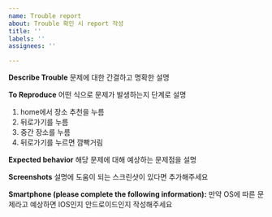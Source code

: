 ```yaml
---
name: Trouble report
about: Trouble 확인 시 report 작성
title: ''
labels: ''
assignees: ''

---
```


**Describe Trouble**
문제에 대한 간결하고 명확한 설명

**To Reproduce**
어떤 식으로 문제가 발생하는지 단계로 설명

1. home에서 장소 추천을 누름
2. 뒤로가기를 누름
3. 중간 장소를 누름
4. 뒤로가기를 누르면 깜빡거림

**Expected behavior**
해당 문제에 대해 예상하는 문제점을 설명

**Screenshots**
설명에 도움이 되는 스크린샷이 있다면 추가해주세요

**Smartphone (please complete the following information):**
만약 OS에 따른 문제라고 예상하면 IOS인지 안드로이드인지 작성해주세요
